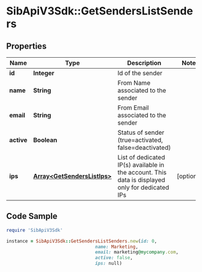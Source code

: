 # SibApiV3Sdk::GetSendersListSenders

## Properties

Name | Type | Description | Notes
------------ | ------------- | ------------- | -------------
**id** | **Integer** | Id of the sender | 
**name** | **String** | From Name associated to the sender | 
**email** | **String** | From Email associated to the sender | 
**active** | **Boolean** | Status of sender (true&#x3D;activated, false&#x3D;deactivated) | 
**ips** | [**Array&lt;GetSendersListIps&gt;**](GetSendersListIps.md) | List of dedicated IP(s) available in the account. This data is displayed only for dedicated IPs | [optional] 

## Code Sample

```ruby
require 'SibApiV3Sdk'

instance = SibApiV3Sdk::GetSendersListSenders.new(id: 0,
                                 name: Marketing,
                                 email: marketing@mycompany.com,
                                 active: false,
                                 ips: null)
```


